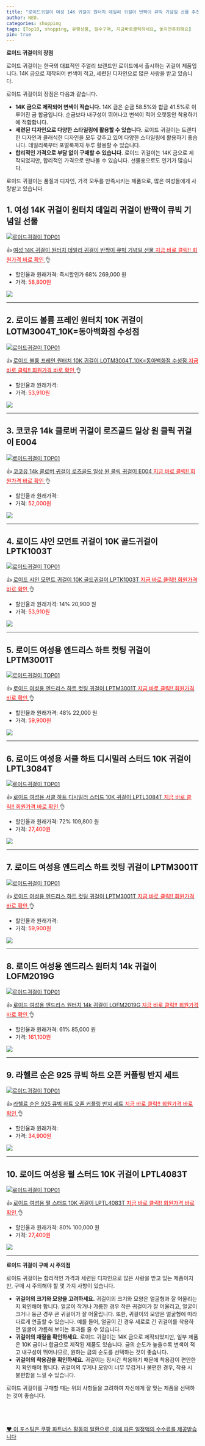 ```yaml
---
title: "로이드귀걸이 여성 14K 귀걸이 원터치 데일리 귀걸이 반짝이 큐빅 기념일 선물 추천 제품 비교 최저 가격 비교 장점 구매가이드"
author: NEO.
categories: shopping
tags: [Top10, shopping, 유행상품, 필수구매, 지금바로클릭하세요, 놓치면후회해요]
pin: true
---
```

**로이드 귀걸이의 장점**

로이드 귀걸이는 한국의 대표적인 주얼리 브랜드인 로이드에서 출시하는 귀걸이 제품입니다. 14K 금으로 제작되어 변색이 적고, 세련된 디자인으로 많은 사랑을 받고 있습니다.

로이드 귀걸이의 장점은 다음과 같습니다.

* **14K 금으로 제작되어 변색이 적습니다.** 14K 금은 순금 58.5%와 합금 41.5%로 이루어진 금 합금입니다. 순금보다 내구성이 뛰어나고 변색이 적어 오랫동안 착용하기에 적합합니다.
* **세련된 디자인으로 다양한 스타일링에 활용할 수 있습니다.** 로이드 귀걸이는 트렌디한 디자인과 클래식한 디자인을 모두 갖추고 있어 다양한 스타일링에 활용하기 좋습니다. 데일리룩부터 포멀룩까지 두루 활용할 수 있습니다.
* **합리적인 가격으로 부담 없이 구매할 수 있습니다.** 로이드 귀걸이는 14K 금으로 제작되었지만, 합리적인 가격으로 만나볼 수 있습니다. 선물용으로도 인기가 많습니다.

로이드 귀걸이는 품질과 디자인, 가격 모두를 만족시키는 제품으로, 많은 여성들에게 사랑받고 있습니다.

   

## 1. 여성 14K 귀걸이 원터치 데일리 귀걸이 반짝이 큐빅 기념일 선물

[![로이드귀걸이 TOP01](https://thumbnail7.coupangcdn.com/thumbnails/remote/490x490ex/image/vendor_inventory/6d2e/3745d0e93c672fa473e204c551921d0d9d9fabed3dfb00cc760f5ded6b5a.png)](https://link.coupang.com/re/AFFSDP?lptag=AF3617701&subid=GithubCoopas&pageKey=7598805084&traceid=V0-153&itemId=20096305636&vendorItemId=87191576540)


👍 [여성 14K 귀걸이 원터치 데일리 귀걸이 반짝이 큐빅 기념일 선물 <font color=red> 지금 바로 클릭!! 회원가격 바로 확인 </font> ](https://link.coupang.com/re/AFFSDP?lptag=AF3617701&subid=GithubCoopas&pageKey=7598805084&traceid=V0-153&itemId=20096305636&vendorItemId=87191576540) 👌 


- 할인율과 원래가격: 즉시할인가 68%  269,000   원
- 가격: <span style='color:red'>58,800원</span>

[![](/discount_price.png)](https://link.coupang.com/re/AFFSDP?lptag=AF3617701&subid=GithubCoopas&pageKey=7598805084&traceid=V0-153&itemId=20096305636&vendorItemId=87191576540)

---


   

## 2. 로이드 볼륨 프레인 원터치 10K 귀걸이 LOTM3004T_10K=동아백화점 수성점

[![로이드귀걸이 TOP01](https://thumbnail8.coupangcdn.com/thumbnails/remote/490x490ex/image/vendor_inventory/bc2e/2dab5c8b835b02e4b1e3aff8eb811cebc754fe8b26f2ea6e7ff29ed24bc1.jpg)](https://link.coupang.com/re/AFFSDP?lptag=AF3617701&subid=GithubCoopas&pageKey=7187699602&traceid=V0-153&itemId=18141054770&vendorItemId=87502378860)


👍 [로이드 볼륨 프레인 원터치 10K 귀걸이 LOTM3004T_10K=동아백화점 수성점 <font color=red> 지금 바로 클릭!! 회원가격 바로 확인 </font> ](https://link.coupang.com/re/AFFSDP?lptag=AF3617701&subid=GithubCoopas&pageKey=7187699602&traceid=V0-153&itemId=18141054770&vendorItemId=87502378860) 👌 


- 할인율과 원래가격: 
- 가격: <span style='color:red'>53,910원</span>

[![](/discount_price.png)](https://link.coupang.com/re/AFFSDP?lptag=AF3617701&subid=GithubCoopas&pageKey=7187699602&traceid=V0-153&itemId=18141054770&vendorItemId=87502378860)

---


   

## 3. 코코유 14k 클로버 귀걸이 로즈골드 일상 원 클릭 귀걸이 E004

[![로이드귀걸이 TOP01](https://thumbnail6.coupangcdn.com/thumbnails/remote/490x490ex/image/vendor_inventory/ab58/b62122aac5d8121dc2deb3916c196c05e30cb34a9861c393615d2eca2e8d.png)](https://link.coupang.com/re/AFFSDP?lptag=AF3617701&subid=GithubCoopas&pageKey=7484538261&traceid=V0-153&itemId=19558522735&vendorItemId=86666557860)


👍 [코코유 14k 클로버 귀걸이 로즈골드 일상 원 클릭 귀걸이 E004 <font color=red> 지금 바로 클릭!! 회원가격 바로 확인 </font> ](https://link.coupang.com/re/AFFSDP?lptag=AF3617701&subid=GithubCoopas&pageKey=7484538261&traceid=V0-153&itemId=19558522735&vendorItemId=86666557860) 👌 


- 할인율과 원래가격: 
- 가격: <span style='color:red'>52,000원</span>

[![](/discount_price.png)](https://link.coupang.com/re/AFFSDP?lptag=AF3617701&subid=GithubCoopas&pageKey=7484538261&traceid=V0-153&itemId=19558522735&vendorItemId=86666557860)

---


   

## 4. 로이드 샤인 모먼트 귀걸이 10K 골드귀걸이 LPTK1003T

[![로이드귀걸이 TOP01](https://thumbnail8.coupangcdn.com/thumbnails/remote/490x490ex/image/vendor_inventory/5050/9832f217d7f959c5cb71682719c83f483c1e21c7e5bb16c0b6060776fe66.jpg)](https://link.coupang.com/re/AFFSDP?lptag=AF3617701&subid=GithubCoopas&pageKey=1528516276&traceid=V0-153&itemId=2622114441&vendorItemId=73515099996)


👍 [로이드 샤인 모먼트 귀걸이 10K 골드귀걸이 LPTK1003T <font color=red> 지금 바로 클릭!! 회원가격 바로 확인 </font> ](https://link.coupang.com/re/AFFSDP?lptag=AF3617701&subid=GithubCoopas&pageKey=1528516276&traceid=V0-153&itemId=2622114441&vendorItemId=73515099996) 👌 


- 할인율과 원래가격: 14%  20,900   원
- 가격: <span style='color:red'>53,910원</span>

[![](/discount_price.png)](https://link.coupang.com/re/AFFSDP?lptag=AF3617701&subid=GithubCoopas&pageKey=1528516276&traceid=V0-153&itemId=2622114441&vendorItemId=73515099996)

---


   

## 5. 로이드 여성용 엔드리스 하트 컷팅 귀걸이 LPTM3001T

[![로이드귀걸이 TOP01](https://thumbnail9.coupangcdn.com/thumbnails/remote/490x490ex/image/retail/images/2022/12/01/15/8/71ed385e-d9ee-44ad-ba76-f66b0886d9a5.jpg)](https://link.coupang.com/re/AFFSDP?lptag=AF3617701&subid=GithubCoopas&pageKey=6962442314&traceid=V0-153&itemId=16954787567&vendorItemId=84132073496)


👍 [로이드 여성용 엔드리스 하트 컷팅 귀걸이 LPTM3001T <font color=red> 지금 바로 클릭!! 회원가격 바로 확인 </font> ](https://link.coupang.com/re/AFFSDP?lptag=AF3617701&subid=GithubCoopas&pageKey=6962442314&traceid=V0-153&itemId=16954787567&vendorItemId=84132073496) 👌 


- 할인율과 원래가격: 48%  22,000   원
- 가격: <span style='color:red'>59,900원</span>

[![](/discount_price.png)](https://link.coupang.com/re/AFFSDP?lptag=AF3617701&subid=GithubCoopas&pageKey=6962442314&traceid=V0-153&itemId=16954787567&vendorItemId=84132073496)

---


   

## 6. 로이드 여성용 서클 하트 디시밀러 스터드 10K 귀걸이 LPTL3084T

[![로이드귀걸이 TOP01](https://thumbnail9.coupangcdn.com/thumbnails/remote/490x490ex/image/retail/images/2022/12/01/15/8/31314d93-048a-4db4-8c4d-abf1ca390ed0.jpg)](https://link.coupang.com/re/AFFSDP?lptag=AF3617701&subid=GithubCoopas&pageKey=6962442445&traceid=V0-153&itemId=16954788410&vendorItemId=84132074630)


👍 [로이드 여성용 서클 하트 디시밀러 스터드 10K 귀걸이 LPTL3084T <font color=red> 지금 바로 클릭!! 회원가격 바로 확인 </font> ](https://link.coupang.com/re/AFFSDP?lptag=AF3617701&subid=GithubCoopas&pageKey=6962442445&traceid=V0-153&itemId=16954788410&vendorItemId=84132074630) 👌 


- 할인율과 원래가격: 72%  109,800   원
- 가격: <span style='color:red'>27,400원</span>

[![](/discount_price.png)](https://link.coupang.com/re/AFFSDP?lptag=AF3617701&subid=GithubCoopas&pageKey=6962442445&traceid=V0-153&itemId=16954788410&vendorItemId=84132074630)

---


   

## 7. 로이드 여성용 엔드리스 하트 컷팅 귀걸이 LPTM3001T

[![로이드귀걸이 TOP01](https://thumbnail9.coupangcdn.com/thumbnails/remote/490x490ex/image/retail/images/2022/12/01/15/8/71ed385e-d9ee-44ad-ba76-f66b0886d9a5.jpg)](https://link.coupang.com/re/AFFSDP?lptag=AF3617701&subid=GithubCoopas&pageKey=6962442314&traceid=V0-153&itemId=16954787567&vendorItemId=84132073496)


👍 [로이드 여성용 엔드리스 하트 컷팅 귀걸이 LPTM3001T <font color=red> 지금 바로 클릭!! 회원가격 바로 확인 </font> ](https://link.coupang.com/re/AFFSDP?lptag=AF3617701&subid=GithubCoopas&pageKey=6962442314&traceid=V0-153&itemId=16954787567&vendorItemId=84132073496) 👌 


- 할인율과 원래가격: 
- 가격: <span style='color:red'>59,900원</span>

[![](/discount_price.png)](https://link.coupang.com/re/AFFSDP?lptag=AF3617701&subid=GithubCoopas&pageKey=6962442314&traceid=V0-153&itemId=16954787567&vendorItemId=84132073496)

---


   

## 8. 로이드 여성용 엔드리스 원터치 14k 귀걸이 LOFM2019G

[![로이드귀걸이 TOP01](https://thumbnail10.coupangcdn.com/thumbnails/remote/490x490ex/image/retail/images/2022/10/18/15/4/d467eb36-bf7f-4b28-a1a4-bcd7ab0a653f.jpg)](https://link.coupang.com/re/AFFSDP?lptag=AF3617701&subid=GithubCoopas&pageKey=6851039587&traceid=V0-153&itemId=16320768463&vendorItemId=83512865247)


👍 [로이드 여성용 엔드리스 원터치 14k 귀걸이 LOFM2019G <font color=red> 지금 바로 클릭!! 회원가격 바로 확인 </font> ](https://link.coupang.com/re/AFFSDP?lptag=AF3617701&subid=GithubCoopas&pageKey=6851039587&traceid=V0-153&itemId=16320768463&vendorItemId=83512865247) 👌 


- 할인율과 원래가격: 61%  85,000   원
- 가격: <span style='color:red'>161,100원</span>

[![](/discount_price.png)](https://link.coupang.com/re/AFFSDP?lptag=AF3617701&subid=GithubCoopas&pageKey=6851039587&traceid=V0-153&itemId=16320768463&vendorItemId=83512865247)

---


   

## 9. 라헬르 순은 925 큐빅 하트 오픈 커플링 반지 세트

[![로이드귀걸이 TOP01](https://thumbnail9.coupangcdn.com/thumbnails/remote/490x490ex/image/vendor_inventory/5517/899f5bfbdc43172432fa3f14a8287dda902b4f68430eed9be0ca2e5c2a0c.png)](https://link.coupang.com/re/AFFSDP?lptag=AF3617701&subid=GithubCoopas&pageKey=7314360639&traceid=V0-153&itemId=18745261098&vendorItemId=85877436754)


👍 [라헬르 순은 925 큐빅 하트 오픈 커플링 반지 세트 <font color=red> 지금 바로 클릭!! 회원가격 바로 확인 </font> ](https://link.coupang.com/re/AFFSDP?lptag=AF3617701&subid=GithubCoopas&pageKey=7314360639&traceid=V0-153&itemId=18745261098&vendorItemId=85877436754) 👌 


- 할인율과 원래가격: 
- 가격: <span style='color:red'>34,900원</span>

[![](/discount_price.png)](https://link.coupang.com/re/AFFSDP?lptag=AF3617701&subid=GithubCoopas&pageKey=7314360639&traceid=V0-153&itemId=18745261098&vendorItemId=85877436754)

---


   

## 10. 로이드 여성용 펄 스터드 10K 귀걸이 LPTL4083T

[![로이드귀걸이 TOP01](https://thumbnail10.coupangcdn.com/thumbnails/remote/490x490ex/image/retail/images/2022/12/01/15/8/01f6ebcd-1303-4bbd-8217-f5c3ba0994fb.jpg)](https://link.coupang.com/re/AFFSDP?lptag=AF3617701&subid=GithubCoopas&pageKey=6962443396&traceid=V0-153&itemId=16954796266&vendorItemId=84132074758)


👍 [로이드 여성용 펄 스터드 10K 귀걸이 LPTL4083T <font color=red> 지금 바로 클릭!! 회원가격 바로 확인 </font> ](https://link.coupang.com/re/AFFSDP?lptag=AF3617701&subid=GithubCoopas&pageKey=6962443396&traceid=V0-153&itemId=16954796266&vendorItemId=84132074758) 👌 


- 할인율과 원래가격: 80%  100,000   원
- 가격: <span style='color:red'>27,400원</span>

[![](/discount_price.png)](https://link.coupang.com/re/AFFSDP?lptag=AF3617701&subid=GithubCoopas&pageKey=6962443396&traceid=V0-153&itemId=16954796266&vendorItemId=84132074758)

---
**로이드 귀걸이 구매 시 주의점**

로이드 귀걸이는 합리적인 가격과 세련된 디자인으로 많은 사랑을 받고 있는 제품이지만, 구매 시 주의해야 할 몇 가지 사항이 있습니다.

* **귀걸이의 크기와 모양을 고려하세요.** 귀걸이의 크기와 모양은 얼굴형과 잘 어울리는지 확인해야 합니다. 얼굴이 작거나 갸름한 경우 작은 귀걸이가 잘 어울리고, 얼굴이 크거나 둥근 경우 큰 귀걸이가 잘 어울립니다. 또한, 귀걸이의 모양은 얼굴형에 따라 다르게 연출할 수 있습니다. 예를 들어, 얼굴이 긴 경우 세로로 긴 귀걸이를 착용하면 얼굴이 갸름해 보이는 효과를 줄 수 있습니다.
* **귀걸이의 재질을 확인하세요.** 로이드 귀걸이는 14K 금으로 제작되었지만, 일부 제품은 10K 금이나 합금으로 제작된 제품도 있습니다. 금의 순도가 높을수록 변색이 적고 내구성이 뛰어나므로, 원하는 금의 순도를 선택하는 것이 좋습니다.
* **귀걸이의 착용감을 확인하세요.** 귀걸이는 장시간 착용하기 때문에 착용감이 편안한지 확인해야 합니다. 귀걸이의 무게나 모양이 너무 무겁거나 불편한 경우, 착용 시 불편함을 느낄 수 있습니다.

로이드 귀걸이를 구매할 때는 위의 사항들을 고려하여 자신에게 잘 맞는 제품을 선택하는 것이 좋습니다.<br><br><br><br><br> [ ❤  이 포스팅은 쿠팡 파트너스 활동의 일환으로, 이에 따른 일정액의 수수료를 제공받습니다](https://link.coupang.com/a/bcEFyh)